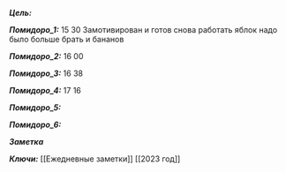 
***Цель:***  

***Помидоро_1:*** 15 30
	Замотивирован и готов снова работать
	яблок надо было больше брать и бананов
	
***Помидоро_2:***  16 00

***Помидоро_3:***  16 38

***Помидоро_4:***  17 16

***Помидоро_5:*** 

***Помидоро_6:*** 

***Заметка*** 


***Ключи:*** [[Ежедневные заметки]]  [[2023 год]]